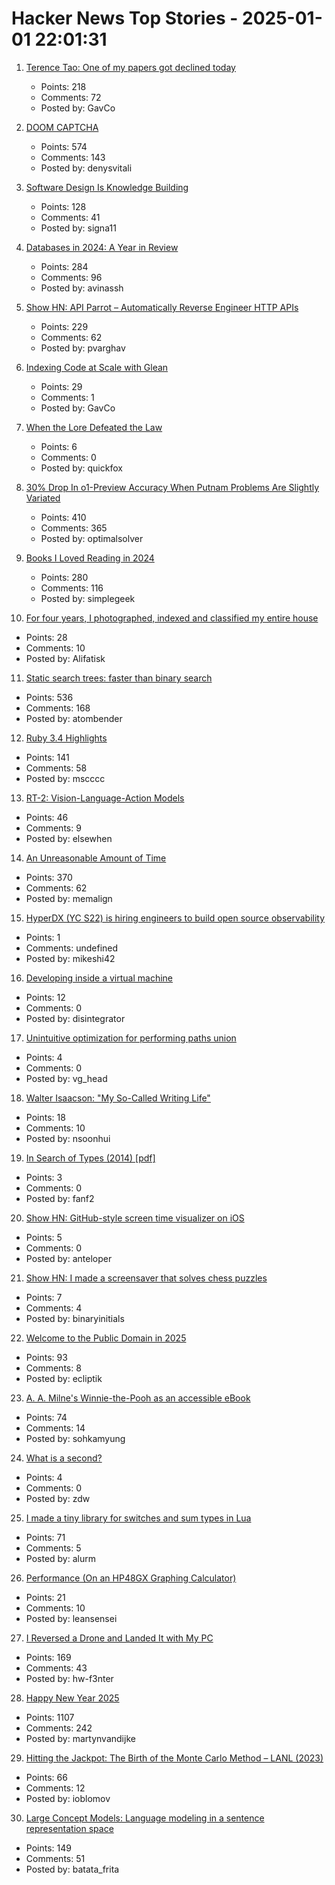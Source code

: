 # Hacker News Top Stories - 2025-01-01 22:01:31

1. [Terence Tao: One of my papers got declined today](https://mathstodon.xyz/@tao/113721192051328193)
   - Points: 218
   - Comments: 72
   - Posted by: GavCo

2. [DOOM CAPTCHA](https://doom-captcha.vercel.app/)
   - Points: 574
   - Comments: 143
   - Posted by: denysvitali

3. [Software Design Is Knowledge Building](https://olano.dev/blog/software-design-is-knowledge-building/)
   - Points: 128
   - Comments: 41
   - Posted by: signa11

4. [Databases in 2024: A Year in Review](https://www.cs.cmu.edu/~pavlo/blog/2025/01/2024-databases-retrospective.html)
   - Points: 284
   - Comments: 96
   - Posted by: avinassh

5. [Show HN: API Parrot – Automatically Reverse Engineer HTTP APIs](https://apiparrot.com/)
   - Points: 229
   - Comments: 62
   - Posted by: pvarghav

6. [Indexing Code at Scale with Glean](https://engineering.fb.com/2024/12/19/developer-tools/glean-open-source-code-indexing/)
   - Points: 29
   - Comments: 1
   - Posted by: GavCo

7. [When the Lore Defeated the Law](https://davidallengreen.com/2025/01/how-the-lore-of-new-year-defeated-the-law-of-new-year-how-the-english-state-gave-up-on-insisting-the-new-year-started-on-25-march/)
   - Points: 6
   - Comments: 0
   - Posted by: quickfox

8. [30% Drop In o1-Preview Accuracy When Putnam Problems Are Slightly Variated](https://openreview.net/forum?id=YXnwlZe0yf&noteId=yrsGpHd0Sf)
   - Points: 410
   - Comments: 365
   - Posted by: optimalsolver

9. [Books I Loved Reading in 2024](https://thoughts.wyounas.com/p/books-i-enjoyed-most-in-2024)
   - Points: 280
   - Comments: 116
   - Posted by: simplegeek

10. [For four years, I photographed, indexed and classified my entire house](https://www.katalog-barbaraiweins.com)
   - Points: 28
   - Comments: 10
   - Posted by: Alifatisk

11. [Static search trees: faster than binary search](https://curiouscoding.nl/posts/static-search-tree/)
   - Points: 536
   - Comments: 168
   - Posted by: atombender

12. [Ruby 3.4 Highlights](https://blog.sinjakli.co.uk/2025/01/01/ruby-3-4-highlights/)
   - Points: 141
   - Comments: 58
   - Posted by: mscccc

13. [RT-2: Vision-Language-Action Models](https://robotics-transformer2.github.io/)
   - Points: 46
   - Comments: 9
   - Posted by: elsewhen

14. [An Unreasonable Amount of Time](https://allenpike.com/2024/an-unreasonable-amount-of-time)
   - Points: 370
   - Comments: 62
   - Posted by: memalign

15. [HyperDX (YC S22) is hiring engineers to build open source observability](https://www.ycombinator.com/companies/hyperdx/jobs)
   - Points: 1
   - Comments: undefined
   - Posted by: mikeshi42

16. [Developing inside a virtual machine](https://blog.disintegrator.dev/posts/dev-virtual-machine/)
   - Points: 12
   - Comments: 0
   - Posted by: disintegrator

17. [Unintuitive optimization for performing paths union](https://minus-ze.ro/posts/unintuitive-optimization-for-performing-paths-union/)
   - Points: 4
   - Comments: 0
   - Posted by: vg_head

18. [Walter Isaacson: "My So-Called Writing Life"](https://lehnews.wordpress.com/2014/03/25/walter-isaacson-my-so-called-writing-life/)
   - Points: 18
   - Comments: 10
   - Posted by: nsoonhui

19. [In Search of Types (2014) [pdf]](https://www.humprog.org/~stephen/papers/kell14in-author-version.pdf)
   - Points: 3
   - Comments: 0
   - Posted by: fanf2

20. [Show HN: GitHub-style screen time visualizer on iOS](https://apps.apple.com/us/app/clearspace-reduce-screen-time/id1572515807)
   - Points: 5
   - Comments: 0
   - Posted by: anteloper

21. [Show HN: I made a screensaver that solves chess puzzles](https://screensaverchess.com)
   - Points: 7
   - Comments: 4
   - Posted by: binaryinitials

22. [Welcome to the Public Domain in 2025](https://blog.archive.org/2025/01/01/welcome-to-the-public-domain-in-2025/)
   - Points: 93
   - Comments: 8
   - Posted by: ecliptik

23. [A. A. Milne's Winnie-the-Pooh as an accessible eBook](https://tilde.zone/@gluejar/113749300977151258)
   - Points: 74
   - Comments: 14
   - Posted by: sohkamyung

24. [What is a second?](https://www.johndcook.com/blog/2024/12/29/what-exactly-is-a-second/)
   - Points: 4
   - Comments: 0
   - Posted by: zdw

25. [I made a tiny library for switches and sum types in Lua](https://github.com/alurm/lua-match)
   - Points: 71
   - Comments: 5
   - Posted by: alurm

26. [Performance (On an HP48GX Graphing Calculator)](http://masochistcoder.blogspot.com/2016/05/performance.html)
   - Points: 21
   - Comments: 10
   - Posted by: leansensei

27. [I Reversed a Drone and Landed It with My PC](https://www.hardbreak.wiki/network-analysis/protocols/application-layer/proprietary-protocols/parrot-anafi-drone-reverse-engineering)
   - Points: 169
   - Comments: 43
   - Posted by: hw-f3nter

28. [Happy New Year 2025](undefined)
   - Points: 1107
   - Comments: 242
   - Posted by: martynvandijke

29. [Hitting the Jackpot: The Birth of the Monte Carlo Method – LANL (2023)](https://www.lanl.gov/media/publications/actinide-research-quarterly/first-quarter-2023/hitting-the-jackpot-the-birth-of-the-monte-carlo-method)
   - Points: 66
   - Comments: 12
   - Posted by: ioblomov

30. [Large Concept Models: Language modeling in a sentence representation space](https://github.com/facebookresearch/large_concept_model)
   - Points: 149
   - Comments: 51
   - Posted by: batata_frita

